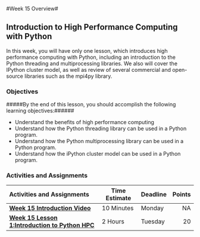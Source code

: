 #Week 15 Overview#
## Introduction to High Performance Computing with Python ##

In this week, you will have only one lesson, which introduces high performance computing with Python, including an introduction to the Python threading and multiprocessing libraries. We also will cover the IPython cluster model, as well as  review of several commercial and open-source libraries such as the mpi4py library.

### Objectives ###

#####By the end of this lesson, you should accomplish the following learning objectives:######

- Understand the benefits of high performance computing
- Understand how the Python threading library can be used in a Python program.
- Understand how the Python multiprocessing library can be used in a Python program.
- Understand how the iPython cluster model can be used in a Python program.

### Activities and Assignments ###

|Activities and Assignments | Time Estimate | Deadline | Points|
|:------| -----|-------|----------:|
|**[Week 15 Introduction Video](https://mediaspace.illinois.edu/media/Week+Fifteen/1_adnicr0a)**|10 Minutes|Monday |NA|
|**[Week 15 Lesson 1:Introduction to Python HPC](https://github.com/UI-DataScience/info490-sp15/blob/master/Week15/lesson1.md)**| 2 Hours |Tuesday| 20|

